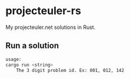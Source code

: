 # projecteuler-rs

My projecteuler.net solutions in Rust.


## Run a solution

```bash
usage:
cargo run <string>
    The 3 digit problem id. Ex: 001, 012, 142
```
